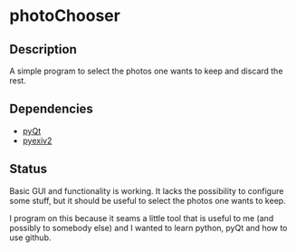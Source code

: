photoChooser
============

Description
-----------

A simple program to select the photos one wants to keep and discard
the rest.

Dependencies
------------

*  [pyQt](http://www.riverbankcomputing.co.uk/software/pyqt/intro)
*  [pyexiv2](http://tilloy.net/dev/pyexiv2/)

Status
------

Basic GUI and functionality is working. It lacks the possibility to
configure some stuff, but it should be useful to select the photos one
wants to keep.

I program on this because it seams a little tool that is useful to me
(and possibly to somebody else) and I wanted to learn python, pyQt and
how to use github.